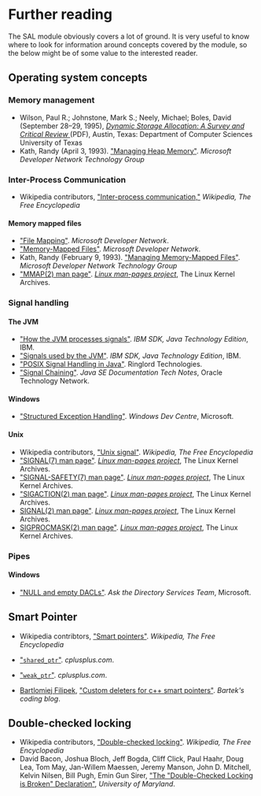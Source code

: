 # Further reading

The SAL module obviously covers a lot of ground. It is very useful to know where to look for information around concepts covered by the module, so the below might be of some value to the interested reader.

## Operating system concepts

### Memory management

* Wilson, Paul R.; Johnstone, Mark S.; Neely, Michael; Boles, David \(September 28–29, 1995\), [_Dynamic Storage Allocation: A Survey and Critical Review_ ](http://www.cs.northwestern.edu/~pdinda/icsclass/doc/dsa.pdf)\(PDF\), Austin, Texas: Department of Computer Sciences University of Texas
* Kath, Randy \(April 3, 1993\). ["Managing Heap Memory"](https://msdn.microsoft.com/en-us/library/ms810603.aspx). _Microsoft Developer Network Technology Group_

### Inter-Process Communication

* Wikipedia contributors, ["Inter-process communication,"](https://en.wikipedia.org/wiki/Inter-process_communication) _Wikipedia, The Free Encyclopedia_

#### Memory mapped files

* ["File Mapping"](https://msdn.microsoft.com/en-us/library/windows/desktop/aa366556.aspx). _Microsoft Developer Network_.
* ["Memory-Mapped Files"](https://msdn.microsoft.com/en-us/library/dd997372.aspx). _Microsoft Developer Network_. 
* Kath, Randy \(February 9, 1993\). ["Managing Memory-Mapped Files"](https://msdn.microsoft.com/en-us/library/ms810613.aspx). _Microsoft Developer Network Technology Group_
* ["MMAP\(2\) man page"](http://man7.org/linux/man-pages/man2/mmap.2.html). [_Linux man-pages project_](https://www.kernel.org/doc/man-pages/), The Linux Kernel Archives.

### Signal handling

#### The JVM

* ["How the JVM processes signals"](https://www.ibm.com/support/knowledgecenter/SSYKE2_8.0.0/com.ibm.java.zos.80.doc/user/signals.html). _IBM SDK, Java Technology Edition_, IBM.
* ["Signals used by the JVM"](https://www.ibm.com/support/knowledgecenter/en/SSYKE2_8.0.0/com.ibm.java.zos.80.doc/user/sighand.html). _IBM SDK, Java Technology Edition_, IBM.
* ["POSIX Signal Handling in Java"](http://ringlord.com/dl/Signals-in-Java.pdf). Ringlord Technologies.
* ["Signal Chaining"](http://docs.oracle.com/javase/7/docs/technotes/guides/vm/signal-chaining.html). _Java SE Documentation Tech Notes_, Oracle Technology Network.

#### Windows

* ["Structured Exception Handling"](https://msdn.microsoft.com/en-us/library/windows/desktop/ms680657.aspx). _Windows Dev Centre_, Microsoft.

#### Unix

* Wikipedia contributors, ["Unix signal"](https://en.wikipedia.org/wiki/Unix_signal). _Wikipedia, The Free Encyclopedia_
* ["SIGNAL\(7\) man page"](http://man7.org/linux/man-pages/man7/signal.7.html). [_Linux man-pages project_](https://www.kernel.org/doc/man-pages/), The Linux Kernel Archives.
* ["SIGNAL-SAFETY\(7\) man page"](http://man7.org/linux/man-pages/man7/signal-safety.7.html). [_Linux man-pages project_](https://www.kernel.org/doc/man-pages/), The Linux Kernel Archives.
* ["SIGACTION\(2\) man page"](http://man7.org/linux/man-pages/man2/sigaction.2.html). [_Linux man-pages project_](https://www.kernel.org/doc/man-pages/), The Linux Kernel Archives.
* [SIGNAL\(2\) man page"](http://man7.org/linux/man-pages/man2/signal.2.html). [_Linux man-pages project_](https://www.kernel.org/doc/man-pages/), The Linux Kernel Archives.
* [SIGPROCMASK\(2\) man page"](http://man7.org/linux/man-pages/man2/sigprocmask.2.html). [_Linux man-pages project_](https://www.kernel.org/doc/man-pages/), The Linux Kernel Archives.

### Pipes

#### Windows

* ["NULL and empty DACLs"](https://blogs.technet.microsoft.com/askds/2009/06/01/null-and-empty-dacls/). _Ask the Directory Services Team_, Microsoft.

## Smart Pointer

* Wikipedia contribtors, ["Smart pointers"](https://en.wikipedia.org/wiki/Smart_pointer). _Wikipedia, The Free Encyclopedia_
* ["`shared_ptr`"](http://www.cplusplus.com/reference/memory/shared_ptr/). _cplusplus.com_.

* ["`weak_ptr`"](http://www.cplusplus.com/reference/memory/weak_ptr/). _cplusplus.com_.

* [Bartlomiej Filipek](https://www.gitbook.com/book/chrissherlock1/inside-libreoffice/edit#), ["Custom deleters for c++ smart pointers"](http://www.bfilipek.com/2016/04/custom-deleters-for-c-smart-pointers.html). _Bartek's coding blog_.

## Double-checked locking

* Wikipedia contributors, ["Double-checked locking"](https://en.wikipedia.org/wiki/Double-checked_locking). _Wikipedia, The Free Encyclopedia_ 
* David Bacon, Joshua Bloch, Jeff Bogda, Cliff Click, Paul Haahr, Doug Lea, Tom May, Jan-Willem Maessen, Jeremy Manson, John D. Mitchell, Kelvin Nilsen, Bill Pugh, Emin Gun Sirer, ["The "Double-Checked Locking is Broken" Declaration"](http://www.cs.umd.edu/~pugh/java/memoryModel/DoubleCheckedLocking.html), _University of Maryland_.




